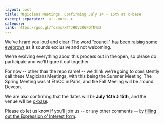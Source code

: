 ```yaml
---
layout: post
title: Magicians Meetings, Confirming July 14 - 15th at c-base
excerpt_separator:  <!--more-->
category:
link: https://goo.gl/forms/xTYJHOV2R6FQfN4m2
---
```


We've heard you loud and clear! [The word "council" has been raising some eyebrows](https://ethereum-magicians.org/t/the-term-council-may-be-easily-misunderstood-by-ourselves-and-the-community/357) as it sounds exclusive and not welcoming.

We're evolving everything about this process out in the open, so please do participate and we'll figure it out together.

For now -- other than the repo name! -- we think we're going to consistently call these Magicians Meetings, with this being the Summer Meeting. The Spring Meeting was at EthCC in Paris, and the Fall Meeting will be around Devcon.

We are also confirming that the dates will be **July 14th & 15th**, and the venue will be [c-base](https://c-base.org/).

Please do let us know if you'll join us -- or any other comments -- by [filling out the Expression of Interest form](https://goo.gl/forms/xTYJHOV2R6FQfN4m2).
<!-- more -->


